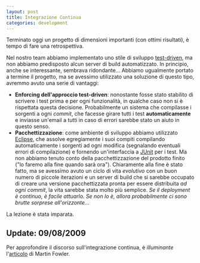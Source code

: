 ```yaml
---
layout: post
title: Integrazione Continua
categories: development
---
```


Terminato oggi un progetto di dimensioni importanti (con ottimi risultati), è tempo di fare una retrospettiva.

Nel nostro team abbiamo implementato uno stile di sviluppo [test-driven][], ma non abbiamo predisposto alcun server di build automatizzato. In principio, anche se interessante, sembrava ridondante... Abbiamo ugualmente portato a termine il progetto, ma se avessimo utilizzato una soluzione di questo tipo, avremmo avuto una serie di vantaggi:

 - **Enforcing dell'approccio test-driven**: nonostante fosse stato stabilito di scrivere i test prima e per ogni funzionalità, in qualche caso non si è rispettata questa decisione. Probabilmente un sistema che compilasse i sorgenti a ogni *commit*, che facesse girare tutti i test **automaticamente** e inviasse un'email a tutti in caso di errori sarebbe stato un aiuto in questo senso.
 - **Pacchettizzazione**: come ambiente di sviluppo abbiamo utilizzato [Eclipse][], che assolve egregiamente i suoi compiti compilando automaticamente i sorgenti ad ogni modifica (segnalando eventuali errori di compilazione) e fornendo un'interfaccia a [JUnit][] per i test. Ma non abbiamo tenuto conto della pacchettizzazione del prodotto finito ("lo faremo alla fine quando sarà ora"). Chiaramente alla fine è stato fatto, ma se avessimo avuto un ciclo di vita *evolutivo* con un buon numero di piccole iterazioni e un server di build che si sarebbe occupato di creare una versione pacchettizzata pronta per essere distribuita *ad ogni commit*, la vita sarebbe stata molto più semplice. *Se il deployment è continuo, è facile attuarlo. Se non lo è, allora probabilmente ci sono brutte sorprese all'orizzonte...*
 
La lezione è stata imparata.

[test-driven]: http://en.wikipedia.org/wiki/Test-driven_development "Test-Driven Development"
[Eclipse]: http://www.eclipse.org/ "Eclipse SDK"
[JUnit]: http://www.junit.org/ "JUnit"

## Update: 09/08/2009 ##
Per approfondire il discorso sull'integrazione continua, è *illuminante* l'[articolo](http://www.martinfowler.com/articles/continuousIntegration.html) di Martin Fowler.
